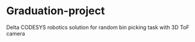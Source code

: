 # Graduation-project
Delta CODESYS robotics solution for random bin picking task with 3D ToF camera

